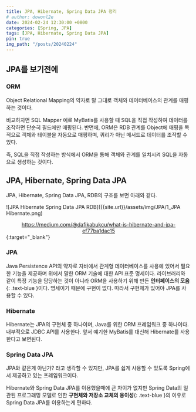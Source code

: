 ```yaml
---
title: JPA, Hibernate, Spring Data JPA 정리
# author: dowonl2e
date: 2024-02-24 12:30:00 +0800
categories: [Spring, JPA]
tags: [JPA, Hibernate, Spring Data JPA]
pin: true
img_path: "/posts/20240224"
---
```


## **JPA를 보기전에**

### **ORM**

Object Relational Mapping의 약자로 말 그대로 객체와 데이터베이스의 관계를 매핑하는 것이다.

비교하자면 SQL Mapper 예로 MyBatis를 사용할 때 SQL을 직접 작성하여 데이터를 조작하면 단순히 필드에만 매핑된다. 반면에, ORM은 RDB 관계를 Object에 매핑을 목적으로 객체와 테이블을 자동으로 매핑하며, 쿼리가 아닌 메서드로 데이터를 조작할 수 있다.

즉, SQL을 직접 작성하는 방식에서 ORM을 통해 객체와 관계를 일치시켜 SQL을 자동으로 생성하는 것이다.

## **JPA, Hibernate, Spring Data JPA**

JPA, Hibernate, Spring Data JPA, RDB의 구조를 보면 아래와 같다.

![JPA Hibernate Spring Data JPA RDB]({{site.url}}/assets/img/JPA/1_JPA Hibernate.png)

[<center>https://medium.com/@dafikabukcu/what-is-hibernate-and-jpa-ef77ba1dac15</center>](https://medium.com/@dafikabukcu/what-is-hibernate-and-jpa-ef77ba1dac15){:target="\_blank"}

### **JPA**

Java Persistence API의 약자로 자바에서 관계형 데이터베이스를 사용에 있어서 필요한 기능을 제공하며 위에서 말한 ORM 기술에 대한 API 표준 명세이다. 라이브러리와 같이 특정 기능을 담당하는 것이 아니라 ORM을 사용하기 위해 만든 **인터페이스의 모음**{: .text-blue }이다. 명세이기 때문에 구현이 없다. 따라서 구현체가 있어야 JPA를 사용할 수 있다.

### **Hibernate**

Hibernate는 JPA의 구현체 중 하나이며, Java를 위한 ORM 프레임워크 중 하나이다. 내부적으로 JDBC API를 사용한다. 앞서 얘기한 MyBatis를 대신해 Hibernate를 사용한다고 보면된다.

### **Spring Data JPA**

JPA와 같은게 아닌가? 라고 생각할 수 있지만, JPA를 쉽게 사용할 수 있도록 Spring에서 제공하고 있는 프레임워크이다.

Hibernate와 Spring Data JPA를 이용했을때에 큰 차이가 없지만 Spring Data의 일관된 프로그래밍 모델로 인한 **구현체와 저장소 교체의 용이성**{: .text-blue }의 이유로 Spring Data JPA를 이용하는게 편하다.
